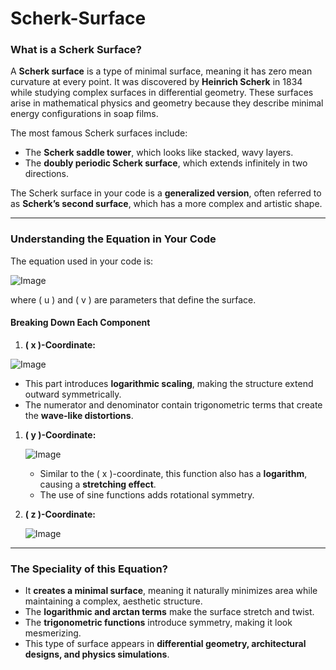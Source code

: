 # Scherk-Surface

### **What is a Scherk Surface?**  
A **Scherk surface** is a type of minimal surface, meaning it has zero mean curvature at every point. It was discovered by **Heinrich Scherk** in 1834 while studying complex surfaces in differential geometry. These surfaces arise in mathematical physics and geometry because they describe minimal energy configurations in soap films.

The most famous Scherk surfaces include:  
- The **Scherk saddle tower**, which looks like stacked, wavy layers.  
- The **doubly periodic Scherk surface**, which extends infinitely in two directions.  

The Scherk surface in your code is a **generalized version**, often referred to as **Scherk’s second surface**, which has a more complex and artistic shape.

---

### **Understanding the Equation in Your Code**  
The equation used in your code is:

![Image](https://github.com/user-attachments/assets/6ddfdb48-c004-44df-af93-7f88d234d00e)

where \( u \) and \( v \) are parameters that define the surface.

#### **Breaking Down Each Component**  
1. **\( x \)-Coordinate:**

  ![Image](https://github.com/user-attachments/assets/ea69db02-d6cd-48c3-987f-5be678163f19)

   - This part introduces **logarithmic scaling**, making the structure extend outward symmetrically.
   - The numerator and denominator contain trigonometric terms that create the **wave-like distortions**.
   
1. **\( y \)-Coordinate:**

   ![Image](https://github.com/user-attachments/assets/a0e02a9f-dde3-4cb9-b090-177d886d9ebb)

   - Similar to the \( x \)-coordinate, this function also has a **logarithm**, causing a **stretching effect**.
   - The use of sine functions adds rotational symmetry.

2. **\( z \)-Coordinate:**

   ![Image](https://github.com/user-attachments/assets/0a4e089e-6e08-49f8-bef1-8e57ee5ee5f5)

---

### **The Speciality of this Equation?**
- It **creates a minimal surface**, meaning it naturally minimizes area while maintaining a complex, aesthetic structure.
- The **logarithmic and arctan terms** make the surface stretch and twist.
- The **trigonometric functions** introduce symmetry, making it look mesmerizing.
- This type of surface appears in **differential geometry, architectural designs, and physics simulations**.
